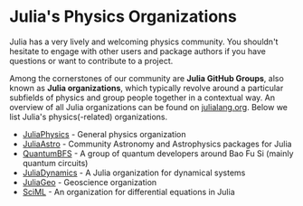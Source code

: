 # Julia's Physics Organizations

Julia has a very lively and welcoming physics community. You shouldn't hesitate to engage with other users and package authors if you have questions or want to contribute to a project.

Among the cornerstones of our community are **Julia GitHub Groups**, also known as **Julia organizations**, which typically revolve around a particular subfields of physics and group people together in a contextual way. An overview of all Julia organizations can be found on [julialang.org](https://julialang.org/community/). Below we list Julia's physics(-related) organizations.



* [JuliaPhysics](https://github.com/JuliaPhysics) - General physics organization
* [JuliaAstro](http://juliaastro.github.io/) - Community Astronomy and Astrophysics packages for Julia
* [QuantumBFS](https://github.com/QuantumBFS) - A group of quantum developers around Bao Fu Si (mainly quantum circuits)
* [JuliaDynamics](https://github.com/JuliaDynamics) - A Julia organization for dynamical systems
* [JuliaGeo](https://github.com/JuliaGeo) - Geoscience organization
* [SciML](https://github.com/SciML) - An organization for differential equations in Julia

